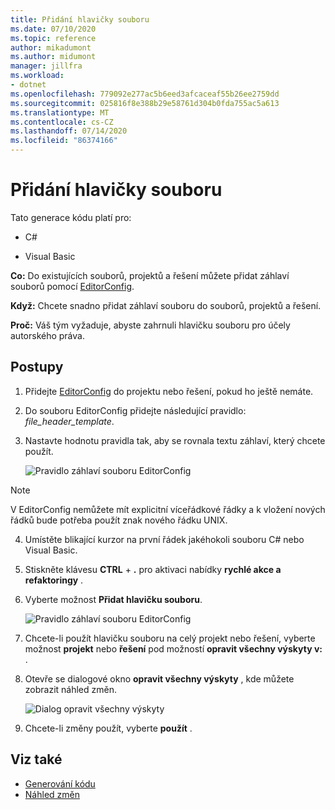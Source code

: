 ```yaml
---
title: Přidání hlavičky souboru
ms.date: 07/10/2020
ms.topic: reference
author: mikadumont
ms.author: midumont
manager: jillfra
ms.workload:
- dotnet
ms.openlocfilehash: 779092e277ac5b6eed3afcaceaf55b26ee2759dd
ms.sourcegitcommit: 025816f8e388b29e58761d304b0fda755ac5a613
ms.translationtype: MT
ms.contentlocale: cs-CZ
ms.lasthandoff: 07/14/2020
ms.locfileid: "86374166"
---
```

# <a name="add-file-header"></a>Přidání hlavičky souboru

Tato generace kódu platí pro:

- C#

- Visual Basic

**Co:** Do existujících souborů, projektů a řešení můžete přidat záhlaví souborů pomocí [EditorConfig](https://docs.microsoft.com/visualstudio/ide/create-portable-custom-editor-options#add-an-editorconfig-file-to-a-project).

**Když:** Chcete snadno přidat záhlaví souboru do souborů, projektů a řešení.

**Proč:** Váš tým vyžaduje, abyste zahrnuli hlavičku souboru pro účely autorského práva. 

## <a name="how-to"></a>Postupy

1. Přidejte [EditorConfig](https://docs.microsoft.com/visualstudio/ide/create-portable-custom-editor-options#add-an-editorconfig-file-to-a-project) do projektu nebo řešení, pokud ho ještě nemáte.

2. Do souboru EditorConfig přidejte následující pravidlo: *file_header_template*.

3. Nastavte hodnotu pravidla tak, aby se rovnala textu záhlaví, který chcete použít.

    ![Pravidlo záhlaví souboru EditorConfig](media/add-file-header-rule.png)

> [!NOTE]
> V EditorConfig nemůžete mít explicitní víceřádkové řádky a k vložení nových řádků bude potřeba použít znak nového řádku UNIX.

4. Umístěte blikající kurzor na první řádek jakéhokoli souboru C# nebo Visual Basic.

5. Stiskněte klávesu **CTRL** + **.** pro aktivaci nabídky **rychlé akce a refaktoringy** .

6. Vyberte možnost **Přidat hlavičku souboru**. 

    ![Pravidlo záhlaví souboru EditorConfig](media/add-file-header.png)

7. Chcete-li použít hlavičku souboru na celý projekt nebo řešení, vyberte možnost **projekt** nebo **řešení** pod možností **opravit všechny výskyty v:** .

8. Otevře se dialogové okno **opravit všechny výskyty** , kde můžete zobrazit náhled změn.

    ![Dialog opravit všechny výskyty](media/file-header-preview-changes.png)

8. Chcete-li změny použít, vyberte **použít** .

## <a name="see-also"></a>Viz také

- [Generování kódu](../code-generation-in-visual-studio.md)
- [Náhled změn](../../ide/preview-changes.md)
